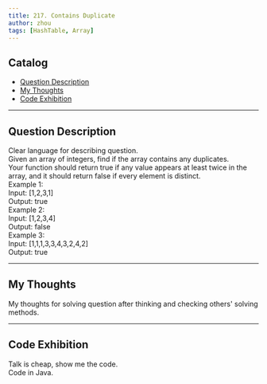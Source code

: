 ```yaml
---
title: 217. Contains Duplicate              
author: zhou      
tags: [HashTable, Array]        
---
```


       

## Catalog  
+ [Question Description](#partI)
+ [My Thoughts](#partII)
+ [Code Exhibition](#partIII)

----------------------------------

## Question Description
Clear language for describing question.    
Given an array of integers, find if the array contains any duplicates.     
Your function should return true if any value appears at least twice in the array, and it should return false if every element is distinct.      
Example 1:   
Input: [1,2,3,1]   
Output: true   
Example 2:   
Input: [1,2,3,4]   
Output: false    
Example 3:   
Input: [1,1,1,3,3,4,3,2,4,2]    
Output: true    


----------------------------------

## My Thoughts
My thoughts for solving question after thinking and checking others' solving methods.        








----------------------------------

## Code Exhibition
Talk is cheap, show me the code.    
Code in Java.     




